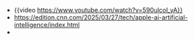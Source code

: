 - {{video https://www.youtube.com/watch?v=590ulcoI_yA}}
- https://edition.cnn.com/2025/03/27/tech/apple-ai-artificial-intelligence/index.html
-